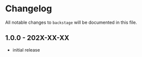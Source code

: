 # Changelog

All notable changes to `backstage` will be documented in this file.

## 1.0.0 - 202X-XX-XX

- initial release
